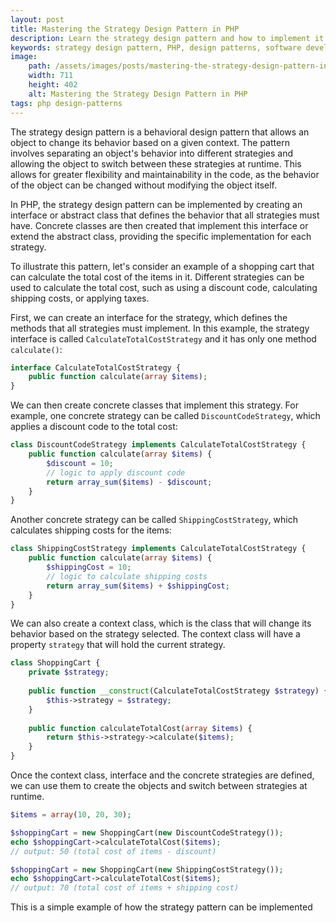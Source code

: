 ```yaml
---
layout: post
title: Mastering the Strategy Design Pattern in PHP
description: Learn the strategy design pattern and how to implement it in PHP with clear examples and practical use cases. Discover the benefits of using this pattern in your code and improve the flexibility and maintainability of your projects.
keywords: strategy design pattern, PHP, design patterns, software development, OOP, programming, code structure, best practices, programming principles, design principles, object-oriented programming, programming design patterns.
image:
    path: /assets/images/posts/mastering-the-strategy-design-pattern-in-php.png
    width: 711
    height: 402
    alt: Mastering the Strategy Design Pattern in PHP
tags: php design-patterns
---
```



The strategy design pattern is a behavioral design pattern that allows an object to change its behavior based on a given context.
The pattern involves separating an object's behavior into different strategies and allowing the object to switch between these strategies at runtime.
This allows for greater flexibility and maintainability in the code, as the behavior of the object can be changed without modifying the object itself.

In PHP, the strategy design pattern can be implemented by creating an interface or abstract class that defines the behavior that all strategies must have.
Concrete classes are then created that implement this interface or extend the abstract class, providing the specific implementation for each strategy.

To illustrate this pattern, let's consider an example of a shopping cart that can calculate the total cost of the items in it.
Different strategies can be used to calculate the total cost, such as using a discount code, calculating shipping costs, or applying taxes.

First, we can create an interface for the strategy, which defines the methods that all strategies must implement.
In this example, the strategy interface is called `CalculateTotalCostStrategy` and it has only one method `calculate()`:

```php
interface CalculateTotalCostStrategy {
    public function calculate(array $items);
}
```

We can then create concrete classes that implement this strategy.
For example, one concrete strategy can be called `DiscountCodeStrategy`, which applies a discount code to the total cost:

```php
class DiscountCodeStrategy implements CalculateTotalCostStrategy {
    public function calculate(array $items) {
        $discount = 10;
        // logic to apply discount code
        return array_sum($items) - $discount;
    }
}
```

Another concrete strategy can be called `ShippingCostStrategy`, which calculates shipping costs for the items:

```php
class ShippingCostStrategy implements CalculateTotalCostStrategy {
    public function calculate(array $items) {
        $shippingCost = 10;
        // logic to calculate shipping costs
        return array_sum($items) + $shippingCost;
    }
}
```

We can also create a context class, which is the class that will change its behavior based on the strategy selected.
The context class will have a property `strategy` that will hold the current strategy.

```php
class ShoppingCart {
    private $strategy;
    
    public function __construct(CalculateTotalCostStrategy $strategy) {
        $this->strategy = $strategy;
    }
    
    public function calculateTotalCost(array $items) {
        return $this->strategy->calculate($items);
    }
}
```

Once the context class, interface and the concrete strategies are defined, we can use them to create the objects and switch between strategies at runtime.

```php
$items = array(10, 20, 30);

$shoppingCart = new ShoppingCart(new DiscountCodeStrategy());
echo $shoppingCart->calculateTotalCost($items);
// output: 50 (total cost of items - discount)

$shoppingCart = new ShoppingCart(new ShippingCostStrategy());
echo $shoppingCart->calculateTotalCost($items);
// output: 70 (total cost of items + shipping cost)
```

This is a simple example of how the strategy pattern can be implemented